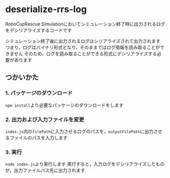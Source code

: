 # deserialize-rrs-log

RoboCupRescue Simulationにおいてシミュレーション終了時に出力されるログをデシリアライズするコードです

シミュレーション終了後に出力されるログはシリアライズされて出力されます
つまり，ログはバイナリ形式となり，そのままではログ情報を読み取ることができません
そのため，ログを読み取ることができる形式にデシリアライズする必要があります

## つかいかた

### 1. パッケージのダウンロード
`npm install`より必要なパッケージのダウンロードをします

### 2. 出力および入力ファイルを変更
`index.js`内の`filePath`に入力させるログのパスを，`outputFilePath`に出力させるファイルのパスを入力します

### 3. 実行
`node index.js`より実行します
実行すると，入力ログをデシリアライズしたものが，出力ファイルパス先に出力されます
